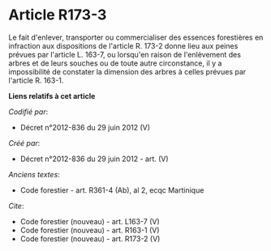 # Article R173-3

Le fait d'enlever, transporter ou commercialiser des essences forestières en infraction aux dispositions de l'article R.
173-2 donne lieu aux peines prévues par l'article L. 163-7, ou lorsqu'en raison de l'enlèvement des arbres et de leurs
souches ou de toute autre circonstance, il y a impossibilité de constater la dimension des arbres à celles prévues par
l'article R. 163-1.

**Liens relatifs à cet article**

_Codifié par_:

  - Décret n°2012-836 du 29 juin 2012 (V)

_Créé par_:

  - Décret n°2012-836 du 29 juin 2012 - art. (V)

_Anciens textes_:

  - Code forestier - art. R361-4 (Ab), al 2, ecqc Martinique

_Cite_:

  - Code forestier (nouveau) - art. L163-7 (V)
  - Code forestier (nouveau) - art. R163-1 (V)
  - Code forestier (nouveau) - art. R173-2 (V)
